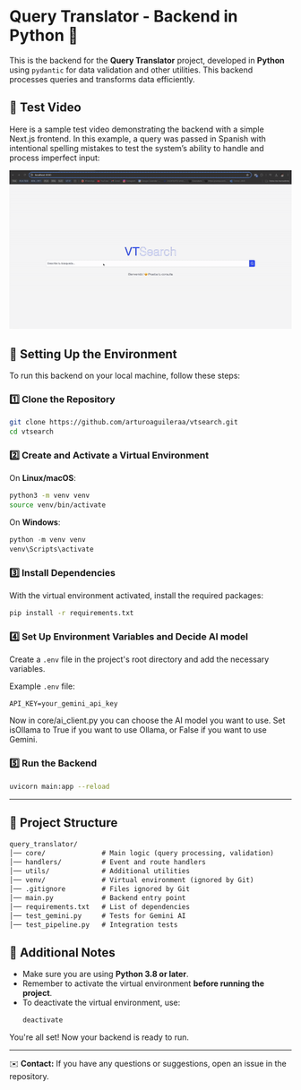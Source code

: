 # Query Translator - Backend in Python 🐍

This is the backend for the **Query Translator** project, developed in **Python** using `pydantic` for data validation and other utilities. This backend processes queries and transforms data efficiently.

## 🎥 Test Video
Here is a sample test video demonstrating the backend with a simple Next.js frontend. In this example, a query was passed in Spanish with intentional spelling mistakes to test the system’s ability to handle and process imperfect input:

![Demo GIF](media/VTSearch.gif)


## 🚀 Setting Up the Environment

To run this backend on your local machine, follow these steps:

### 1️⃣ Clone the Repository
```bash
git clone https://github.com/arturoaguileraa/vtsearch.git
cd vtsearch
```

### 2️⃣ Create and Activate a Virtual Environment
On **Linux/macOS**:
```bash
python3 -m venv venv
source venv/bin/activate
```

On **Windows**:
```powershell
python -m venv venv
venv\Scripts\activate
```

### 3️⃣ Install Dependencies
With the virtual environment activated, install the required packages:
```bash
pip install -r requirements.txt
```

### 4️⃣ Set Up Environment Variables and Decide AI model
Create a `.env` file in the project's root directory and add the necessary variables.

Example `.env` file:
```
API_KEY=your_gemini_api_key
```

Now in core/ai_client.py you can choose the AI model you want to use. Set isOllama to True if you want to use Ollama, or False if you want to use Gemini.

### 5️⃣ Run the Backend
```bash
uvicorn main:app --reload
```

---

## 📂 Project Structure
```
query_translator/
│── core/              # Main logic (query processing, validation)
│── handlers/          # Event and route handlers
│── utils/             # Additional utilities
│── venv/              # Virtual environment (ignored by Git)
│── .gitignore         # Files ignored by Git
│── main.py            # Backend entry point
│── requirements.txt   # List of dependencies
│── test_gemini.py     # Tests for Gemini AI
│── test_pipeline.py   # Integration tests
```

## 📌 Additional Notes
- Make sure you are using **Python 3.8 or later**.
- Remember to activate the virtual environment **before running the project**.
- To deactivate the virtual environment, use:
  ```bash
  deactivate
  ```

You're all set! Now your backend is ready to run.

---
✉️ **Contact:** If you have any questions or suggestions, open an issue in the repository.